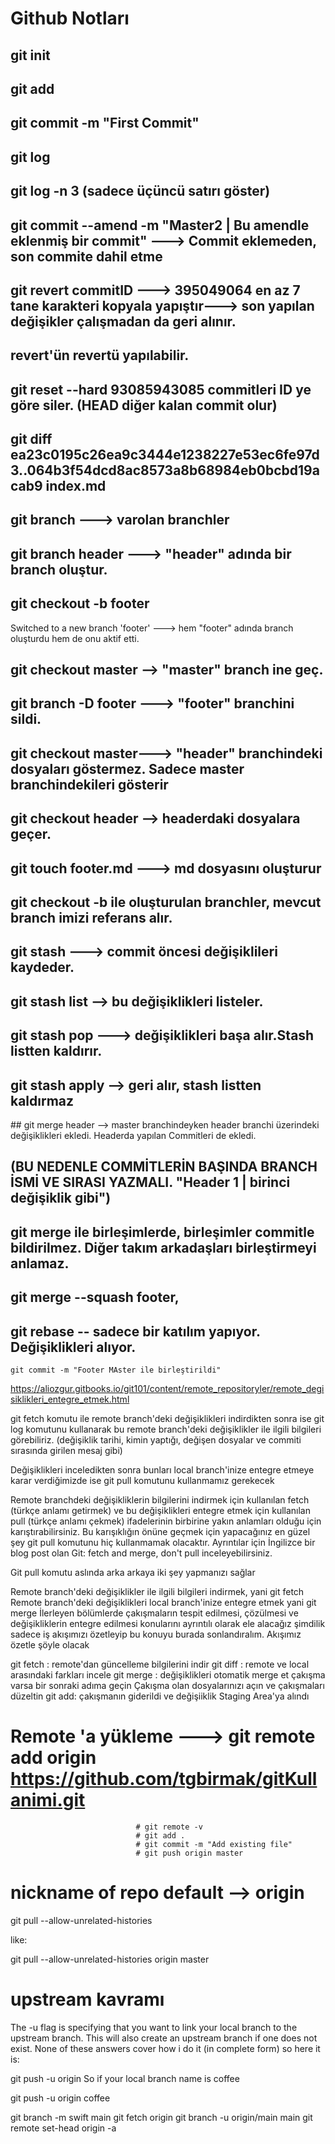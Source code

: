 
# Github Notları

## git init
## git add
## git commit -m "First Commit"
## git log
## git log -n 3 (sadece üçüncü satırı göster) 
## git commit --amend -m "Master2 | Bu amendle eklenmiş bir commit" ---> Commit eklemeden, son commite dahil etme
## git revert commitID ---> 395049064 en az 7 tane karakteri kopyala yapıştır---> son yapılan değişikler çalışmadan da geri alınır. 
## revert'ün revertü yapılabilir.
## git reset --hard 93085943085 commitleri ID ye göre siler. (HEAD diğer kalan commit olur)

## git diff ea23c0195c26ea9c3444e1238227e53ec6fe97d3..064b3f54dcd8ac8573a8b68984eb0bcbd19acab9 index.md

## git branch ---> varolan branchler
## git branch header ---> "header" adında bir branch oluştur.

## git checkout -b footer
Switched to a new branch 'footer' ---> hem "footer" adında branch oluşturdu hem de onu aktif etti.

## git checkout master --> "master" branch ine geç.
## git branch -D footer ---> "footer" branchini sildi.
## git checkout master---> "header" branchindeki dosyaları göstermez. Sadece master branchindekileri gösterir
## git checkout header --> headerdaki dosyalara geçer.

## git touch footer.md ---> md dosyasını oluşturur
## git checkout -b ile oluşturulan branchler, mevcut branch imizi referans alır.
## git stash ---> commit öncesi değişiklileri kaydeder.
## git stash list --> bu değişiklikleri listeler.
## git stash pop ---> değişiklikleri başa alır.Stash listten kaldırır.
## git stash apply --> geri alır, stash listten kaldırmaz
## git merge header  --> master branchindeyken header branchi üzerindeki değişiklikleri ekledi. Headerda yapılan Commitleri de ekledi.

## (BU NEDENLE COMMİTLERİN BAŞINDA BRANCH İSMİ VE SIRASI YAZMALI. "Header 1 | birinci değişiklik gibi")

## git merge ile birleşimlerde, birleşimler commitle bildirilmez. Diğer takım arkadaşları birleştirmeyi anlamaz.

## git merge --squash footer,
## git rebase -- sadece bir katılım yapıyor. Değişiklikleri alıyor.
    git commit -m "Footer MAster ile birleştirildi"
https://aliozgur.gitbooks.io/git101/content/remote_repositoryler/remote_degisiklikleri_entegre_etmek.html


git fetch komutu ile remote branch'deki değişiklikleri indirdikten sonra ise git log komutunu kullanarak bu remote branch'deki değişiklikler ile ilgili bilgileri görebiliriz. (değişiklik tarihi, kimin yaptığı, değişen dosyalar ve commiti sırasında girilen mesaj gibi)

Değişiklikleri inceledikten sonra bunları local branch'inize entegre etmeye karar verdiğimizde ise git pull komutunu kullanmamız gerekecek

Remote branchdeki değişikliklerin bilgilerini indirmek için kullanılan fetch (türkçe anlamı getirmek) ve bu değişiklikleri entegre etmek için kullanılan pull (türkçe anlamı çekmek) ifadelerinin birbirine yakın anlamları olduğu için karıştırabilirsiniz. Bu karışıklığın önüne geçmek için yapacağınız en güzel şey git pull komutunu hiç kullanmamak olacaktır. Ayrıntılar için İngilizce bir blog post olan Git: fetch and merge, don't pull inceleyebilirsiniz.

Git pull komutu aslında arka arkaya iki şey yapmanızı sağlar

Remote branch'deki değişiklikler ile ilgili bilgileri indirmek, yani git fetch
Remote branch'deki değişiklikleri local branch'inize entegre etmek yani git merge
İlerleyen bölümlerde çakışmaların tespit edilmesi, çözülmesi ve değişikliklerin entegre edilmesi konularını ayrıntılı olarak ele alacağız şimdilik sadece iş akışımızı özetleyip bu konuyu burada sonlandıralım. Akışımız özetle şöyle olacak

git fetch : remote'dan güncelleme bilgilerini indir
git diff : remote ve local arasındaki farkları incele
git merge : değişiklikleri otomatik merge et çakışma varsa bir sonraki adıma geçin
Çakışma olan dosyalarınızı açın ve çakışmaları düzeltin
git add: çakışmanın giderildi ve değişiiklik Staging Area'ya alındı

# Remote 'a yükleme ---> git remote add origin https://github.com/tgbirmak/gitKullanimi.git

                                # git remote -v
                                # git add .
                                # git commit -m "Add existing file"
                                # git push origin master


# nickname of repo default --> origin


git pull --allow-unrelated-histories <nick name of repository> <branch name>

like:

git pull --allow-unrelated-histories origin master

# upstream kavramı

The -u flag is specifying that you want to link your local branch to the upstream branch. This will also create an upstream branch if one does not exist. None of these answers cover how i do it (in complete form) so here it is:

git push -u origin <your-local-branch-name>
So if your local branch name is coffee

git push -u origin coffee

git branch -m swift main
git fetch origin
git branch -u origin/main main
git remote set-head origin -a
